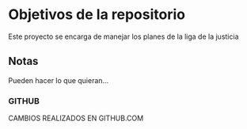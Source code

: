 # Objetivos de la repositorio

Este proyecto se encarga de manejar los planes de la liga de la justicia


## Notas
Pueden hacer lo que quieran...


### GITHUB

CAMBIOS REALIZADOS EN GITHUB.COM
